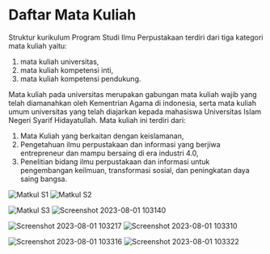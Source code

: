 # **Daftar Mata Kuliah**

Struktur kurikulum Program Studi Ilmu Perpustakaan terdiri dari tiga kategori mata kuliah yaitu:
  1. mata kuliah universitas,
  2. mata kuliah kompetensi inti,
  3. mata kuliah kompetensi pendukung.

Mata kuliah pada universitas merupakan gabungan mata kuliah wajib yang telah diamanahkan oleh Kementrian Agama di indonesia, serta mata kuliah umum universitas yang telah diajarkan kepada mahasiswa Universitas Islam Negeri Syarif Hidayatullah. Mata kuliah ini terdiri dari:
  1. Mata Kuliah yang berkaitan dengan keislamanan,
  2. Pengetahuan ilmu perpustakaan dan informasi yang berjiwa entrepreneur dan mampu bersaing di era industri 4.0,
  3. Penelitian bidang ilmu perpustakaan dan informasi untuk pengembangan keilmuan, transformasi sosial, dan peningkatan daya saing bangsa.


![Matkul S1](https://github.com/uin-fah/ipi-webcon/assets/138652527/18c300b4-dec2-4eea-89b6-7448236c107d)     ![Matkul S2](https://github.com/uin-fah/ipi-webcon/assets/138652527/f1313228-f67f-43c7-8ca3-3d31c8b37a62)


![Matkul S3](https://github.com/uin-fah/ipi-webcon/assets/138652527/d3fb6899-2a47-4387-8c6a-ff1d50f727ff)      ![Screenshot 2023-08-01 103140](https://github.com/uin-fah/ipi-webcon/assets/138652527/0171ec99-8afb-4848-89a3-832b8b2d2fb8)

![Screenshot 2023-08-01 103217](https://github.com/uin-fah/ipi-webcon/assets/138652527/c8604d69-2c52-42e3-ace9-9ec4ac8d9bde)      ![Screenshot 2023-08-01 103310](https://github.com/uin-fah/ipi-webcon/assets/138652527/c6aa6ede-0ab0-4119-bf69-9f24aba40ade)

![Screenshot 2023-08-01 103316](https://github.com/uin-fah/ipi-webcon/assets/138652527/06f22508-aad6-4925-a6b8-ed58112e1a9a)      ![Screenshot 2023-08-01 103322](https://github.com/uin-fah/ipi-webcon/assets/138652527/96b53eb7-d197-415e-98a9-deea174ea0ca)

